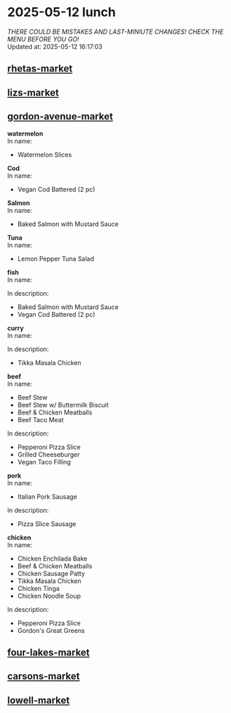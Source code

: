 # 2025-05-12 lunch  
*THERE COULD BE MISTAKES AND LAST-MINIUTE CHANGES! CHECK THE MENU BEFORE YOU GO!*  
Updated at: 2025-05-12 16:17:03  
## [rhetas-market](https://wisc-housingdining.nutrislice.com/menu/rhetas-market/lunch/2025-05-12)  
## [lizs-market](https://wisc-housingdining.nutrislice.com/menu/lizs-market/lunch/2025-05-12)  
## [gordon-avenue-market](https://wisc-housingdining.nutrislice.com/menu/gordon-avenue-market/lunch/2025-05-12)  
**watermelon**  
In name:   
 - Watermelon Slices  
  
**Cod**  
In name:   
 - Vegan Cod Battered (2 pc)  
  
**Salmon**  
In name:   
 - Baked Salmon with Mustard Sauce  
  
**Tuna**  
In name:   
 - Lemon Pepper Tuna Salad  
  
**fish**  
In name:   
  
In description:   
 - Baked Salmon with Mustard Sauce  
 - Vegan Cod Battered (2 pc)  
  
**curry**  
In name:   
  
In description:   
 - Tikka Masala Chicken  
  
**beef**  
In name:   
 - Beef Stew  
 - Beef Stew w/ Buttermilk Biscuit  
 - Beef & Chicken Meatballs  
 - Beef Taco Meat  
  
In description:   
 - Pepperoni Pizza Slice  
 - Grilled Cheeseburger  
 - Vegan Taco Filling  
  
**pork**  
In name:   
 - Italian Pork Sausage  
  
In description:   
 - Pizza Slice Sausage  
  
**chicken**  
In name:   
 - Chicken Enchilada Bake  
 - Beef & Chicken Meatballs  
 - Chicken Sausage Patty  
 - Tikka Masala Chicken  
 - Chicken Tinga  
 - Chicken Noodle Soup  
  
In description:   
 - Pepperoni Pizza Slice  
 - Gordon's Great Greens  
  
## [four-lakes-market](https://wisc-housingdining.nutrislice.com/menu/four-lakes-market/lunch/2025-05-12)  
## [carsons-market](https://wisc-housingdining.nutrislice.com/menu/carsons-market/lunch/2025-05-12)  
## [lowell-market](https://wisc-housingdining.nutrislice.com/menu/lowell-market/lunch/2025-05-12)  
  

